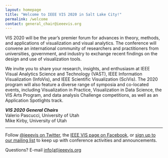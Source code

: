 ```yaml
---
layout: homepage
title: "Welcome to IEEE VIS 2020 in Salt Lake City!"
permalink: /welcome
contact: general_chair@ieeevis.org
---
```


VIS 2020 will be the year’s premier forum for advances in theory, methods, and applications of visualization and visual analytics. The conference will convene an international community of researchers and practitioners from universities, government, and industry to exchange recent findings on the design and use of visualization tools.

We invite you to share your research, insights, and enthusiasm at IEEE Visual Analytics Science and Technology (VAST), IEEE Information Visualization (InfoVis), and IEEE Scientific Visualization (SciVis). The 2020 program will also feature a diverse range of symposia and co-located events, including Visualization in Practice, Visualization in Data Science, the VIS Arts Program, and data analysis Challenge competitions, as well as an Application Spotlights track.

***VIS 2020 General Chairs***<br/>
Valerio Pascucci, University of Utah<br/>
Mike Kirby, University of Utah


----

Follow [@ieeevis on Twitter](https://twitter.com/ieeevis), the [IEEE VIS page on Facebook](https://www.facebook.com/ieeevis), or [sign up to our mailing list](https://ieeevis.us20.list-manage.com/subscribe?u=874d4e627b4758f4438963e98&id=6c036e3c40) to keep up with conference activities and announcements.

Questions? E-mail [info(at)ieeevis.org](mailto:info@ieeevis.org)
